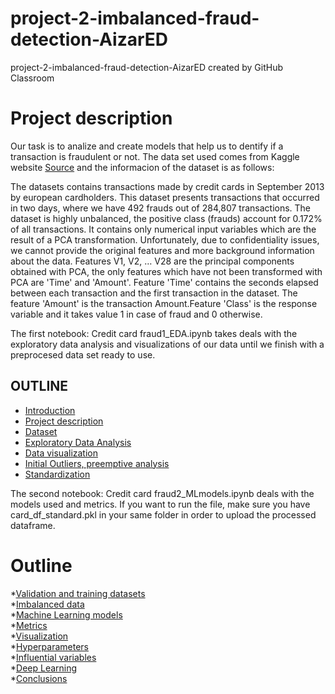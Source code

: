 # project-2-imbalanced-fraud-detection-AizarED
project-2-imbalanced-fraud-detection-AizarED created by GitHub Classroom
# Project description

Our task is to analize and create models that help us  to dentify if a transaction is fraudulent or not. The data set used comes  from 
Kaggle website [Source](https://www.kaggle.com/mlg-ulb/creditcardfraud/tasks) and the informacion of the dataset is as follows: <br>

The datasets contains transactions made by credit cards in September 2013 by european cardholders.
This dataset presents transactions that occurred in two days, where we have 492 frauds out of 284,807 transactions. 
The dataset is highly unbalanced, the positive class (frauds) account for 0.172% of all transactions. It contains only numerical input variables which are 
the result of a PCA transformation. Unfortunately, due to confidentiality issues, we cannot provide the original features 
and more background information about the data. Features V1, V2, … V28 are the principal components obtained with PCA, 
the only features which have not been transformed with PCA are 'Time' and 'Amount'. Feature 'Time' contains the seconds elapsed between each transaction 
and the first transaction in the dataset. The feature 'Amount' is the transaction Amount.Feature 'Class' is the response variable and 
it takes value 1 in case of fraud and 0 otherwise.

The first notebook: Credit card fraud1_EDA.ipynb takes deals with the exploratory data analysis and visualizations of our data until we finish with a preprocesed 
data set ready to use.
## OUTLINE
* [Introduction](#Introduction )<br>
* [Project description](#Project-description)<br>
* [Dataset](#Dataset)<br>
* [Exploratory Data Analysis](#Exploratory-Data-Analysis) <br>
* [Data visualization](#Data-visualization)<br>
* [Initial Outliers, preemptive analysis](#Initial-Outliers,-preemptive-analysis)<br>
* [Standardization](#Standardization)<br>


The second notebook: Credit card fraud2_MLmodels.ipynb deals with the models used and metrics. If you want to run the file, make sure you have card_df_standard.pkl
in your same folder in order to upload the processed dataframe.
# Outline
*[Validation and training datasets](#Validation-and-training-datasets)<br>
*[Imbalanced data](#Imbalanced-data)<br>
*[Machine Learning models](#Machine-Learning-models)<br> 
*[Metrics](#Metrics)<br>
*[Visualization](#Visualization)<br>
*[Hyperparameters](#Hyperparameters)<br>
*[Influential variables](#Influential-variables)<br>
*[Deep Learning](#Deep-Learning)<br>
*[Conclusions](Conclusions)<br>
